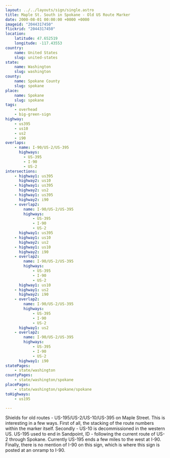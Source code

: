 ```yaml
---
layout: ../../layouts/sign/single.astro
title: Maple St. South in Spokane - Old US Route Marker
date: 2000-08-01 00:00:00 +0000 +0000
imageid: "2044317450"
flickrid: "2044317450"
location:
    latitude: 47.652519
    longitude: -117.43553
country:
    name: United States
    slug: united-states
state:
    name: Washington
    slug: washington
county:
    name: Spokane County
    slug: spokane
place:
    name: Spokane
    slug: spokane
tags:
    - overhead
    - big-green-sign
highway:
    - us395
    - us10
    - us2
    - i90
overlaps:
    - name: I-90/US-2/US-395
      highways:
        - US-395
        - I-90
        - US-2
intersections:
    - highway1: us395
      highway2: us10
    - highway1: us395
      highway2: us2
    - highway1: us395
      highway2: i90
    - overlap2:
        name: I-90/US-2/US-395
        highways:
            - US-395
            - I-90
            - US-2
      highway1: us395
    - highway1: us10
      highway2: us2
    - highway1: us10
      highway2: i90
    - overlap2:
        name: I-90/US-2/US-395
        highways:
            - US-395
            - I-90
            - US-2
      highway1: us10
    - highway1: us2
      highway2: i90
    - overlap2:
        name: I-90/US-2/US-395
        highways:
            - US-395
            - I-90
            - US-2
      highway1: us2
    - overlap2:
        name: I-90/US-2/US-395
        highways:
            - US-395
            - I-90
            - US-2
      highway1: i90
statePages:
    - state/washington
countyPages:
    - state/washington/spokane
placePages:
    - state/washington/spokane/spokane
toHighways:
    - us195

---
```

Shields for old routes - US-195/US-2/US-10/US-395 on Maple Street.  This is interesting in a few ways.  First of all, the stacking of the route numbers within the marker itself.  Secondly - US-10 is decommissioned in the western US.  US-195 used to end in Sandpoint, ID - following the current route of US-2 through Spokane.  Currently US-195 ends a few miles to the west at I-90.  Finally, there is no mention of I-90 on this sign, which is where this sign is posted at an onramp to I-90.